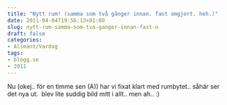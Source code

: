 ```yaml
---
title: "Nytt rum! (samma som två gånger innan. fast omgjort. heh.)"
date: 2011-04-04T19:56:13+01:00
slug: nytt-rum-samma-som-tva-ganger-innan-fast-o
draft: false
categories:
- Allmänt/Vardag
tags:
- blogg.se
- 2011
---
```

Nu (okej.. för en timme sen (A)) har vi fixat klart med rumbytet.. såhär ser det nya ut.  blev lite suddig bild mitt i allt.. men ah.. :)